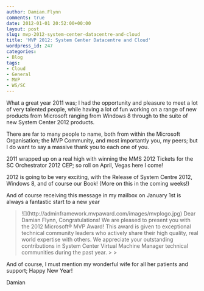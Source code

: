 ```yaml
---
author: Damian.Flynn
comments: true
date: 2012-01-01 20:52:00+00:00
layout: post
slug: mvp-2012-system-center-datacentre-and-cloud
title: 'MVP 2012: System Center Datacentre and Cloud'
wordpress_id: 247
categories:
- Blog
tags:
- Cloud
- General
- MVP
- WS/SC
---
```


What a great year 2011 was; I had the opportunity and pleasure to meet a lot of very talented people, while having a lot of fun working on a range of new products from Microsoft ranging from Windows 8 through to the suite of new System Center 2012 products. 

There are far to many people to name, both from within the Microsoft Organisation; the MVP Community, and most importantly you, my peers; but I do want to say a massive thank you to each one of you.

2011 wrapped up on a real high with winning the MMS 2012 Tickets for the SC Orchestrator 2012 CEP; so roll on April, Vegas here I come!

2012 is going to be very exciting, with the Release of System Centre 2012, Windows 8, and of course our Book! (More on this in the coming weeks!)

And of course receiving this message in my mailbox on January 1st is always a fantastic start to a new year

<blockquote>![](http://adminframework.mvpaward.com/images/mvplogo.jpg)   
Dear Damian Flynn,   
Congratulations! We are pleased to present you with the 2012 Microsoft® MVP Award! This award is given to exceptional technical community leaders who actively share their high quality, real world expertise with others. We appreciate your outstanding contributions in System Center Virtual Machine Manager technical communities during the past year.
> 
> </blockquote>

And of course, I must mention my wonderful wife for all her patients and support; Happy New Year!

Damian
